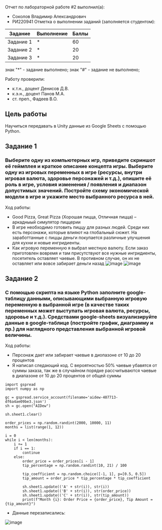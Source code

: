 Отчет по лабораторной работе #2 выполнил(а):
- Соколов Владимир Александрович
- РИ220941
Отметка о выполнении заданий (заполняется студентом):

| Задание | Выполнение | Баллы |
| ------ | ------ | ------ |
| Задание 1 | * | 60 |
| Задание 2 | * | 20 |
| Задание 3 | * | 20 |

знак "*" - задание выполнено; знак "#" - задание не выполнено;

Работу проверили:
- к.т.н., доцент Денисов Д.В.
- к.э.н., доцент Панов М.А.
- ст. преп., Фадеев В.О.

## Цель работы
Научиться передавать в Unity данные из Google Sheets с помощью Python.

## Задание 1
### Выберите одну из компьютерных игр, приведите скриншот её геймплея и краткое описание концепта игры. Выберите одну из игровых переменных в игре (ресурсы, внутри игровая валюта, здоровье персонажей и т.д.), опишите её роль в игре, условия изменения / появления и диапазон допустимых значений. Постройте схему экономической модели в игре и укажите место выбранного ресурса в ней.

Ход работы:
- Good Pizza, Great Pizza (Хорошая пицца, Отличная пицца) – аркадныый симулятор пиццерии
- В игре необходимо готовить пиццу для разных людей. Среди них есть персонажи, которые влияют на глобальный сюжет. На заработтанные с пиццы деньги покупается различные улучшения для кухни и новые ингридиенты.
- Как игровую переменную я выбрал местную валюту. Если заказ приготовлен вовремя и там присутствуют все нужные ингридиенты, посетитель оставляет чаевые. В противном случае, он их не оставляет или вовсе забирает деньги назад
![image](https://github.com/WENEEDAPLAN/ALabs2/assets/117916056/b41a26c8-e449-4c04-9080-fa594c7e20d7)
![image](https://github.com/WENEEDAPLAN/ALabs2/assets/117916056/a20d20eb-1bdb-4d67-ba65-0a7c0c6a022a)

## Задание 2
### С помощью скрипта на языке Python заполните google-таблицу данными, описывающими выбранную игровую переменную в выбранной игре (в качестве таких переменных может выступать игровая валюта, ресурсы, здоровье и т.д.). Средствами google-sheets визуализируйте данные в google-таблице (постройте график, диаграмму и пр.) для наглядного представления выбранной игровой величины.

Ход работы:
- Персонаж дает или забирает чаевые в диопазоне от 10 до 20 процентов
- Я написал следающий код. С вероятностью 50% чаевые убавятся от суммы заказа, так же в случайном порядке рассчитываются чаевые в диапазоне от 10 до 20 процентов от общей суммы
```
import gspread
import numpy as np

gc = gspread.service_account(filename='aidew-407713-df6a4ae09be3.json')
sh = gc.open("AIDew")

sh.sheet1.clear()

order_prices = np.random.randint(2000, 10000, 11)
months = list(range(1, 12))

i = 0
while i < len(months):
    i += 1
    if i == 1:
        continue
    else:
        order_price = order_prices[i - 1]
        tip_percentage = np.random.randint(10, 21) / 100  

        tip_coefficient = np.random.choice([-1, 1], p=[0.5, 0.5])
        tip_amount = order_price * tip_percentage * tip_coefficient

        sh.sheet1.update(('A' + str(i)), str(i))  
        sh.sheet1.update(('B' + str(i)), str(order_price))
        sh.sheet1.update(('C' + str(i)), str(tip_amount))
        print(f"Month {i}: Order Price = {order_price}, Tip Amount = {tip_amount}")

```

- Данные перезаписались:

![image](https://github.com/WENEEDAPLAN/ALabs2/assets/117916056/4672bd2d-49f3-4dc4-b0ff-bc40dd94491c)
